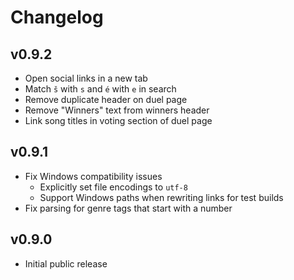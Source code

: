 # Changelog

## v0.9.2

- Open social links in a new tab
- Match `š` with `s` and `é` with `e` in search
- Remove duplicate header on duel page
- Remove "Winners" text from winners header
- Link song titles in voting section of duel page

## v0.9.1

- Fix Windows compatibility issues
  - Explicitly set file encodings to `utf-8`
  - Support Windows paths when rewriting links for test builds
- Fix parsing for genre tags that start with a number

## v0.9.0

- Initial public release
